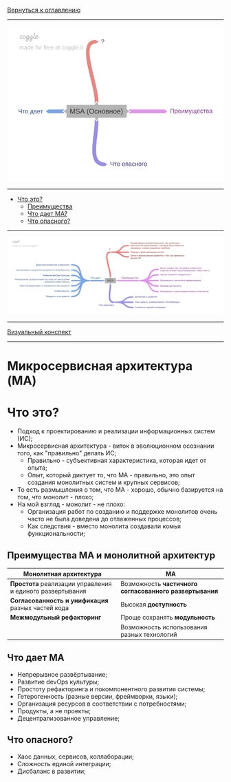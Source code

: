 [Вернуться к оглавлению](https://github.com/engine-it-in/different-level-task/blob/main/README.md)
***
![Памятка](MSA_main.png)
***
* [Что это?](#что-это)
  * [Преимущества](#преимущества-ма-и-монолитной-архитектур)
  * [Что дает МА?](#что-дает-ма)
  * [Что опасного?](#что-опасного)
***
![Описание картинки](MSA.png)
***
[Визуальный конспект](https://coggle.it/diagram/ZuH-n3dV1iFRi9EF/t/-/f83212b6e6ea8ccd5990f5f24ac66458f3a8d76d7c5a96b518dc9b32717df9dd)
***

# Микросервисная архитектура (MA)

# Что это?
* Подход к проектированию и реализации информационных систем (ИС);
* Микросервисная архитектура - виток в эволюционном осознании того, как "правильно" делать ИС;
  * Правильно - субъективная характеристика, которая идет от опыта;
  * Опыт, который диктует то, что МА - правильно, это опыт создания монолитных систем и крупных сервисов;
* То есть размышления о том, что МА - хорошо, обычно базируется на том, что монолит - плохо;
* На мой взгляд - монолит - не плохо: 
  * Организация работ по созданию и поддержке монолитов очень часто не была доведена до отлаженных процессов;
  * Как следствия - вместо монолита создавали комья функциональности;

## Преимущества МА и монолитной архитектур
| Монолитная архитектура                                     | МА                                                      |
|------------------------------------------------------------|---------------------------------------------------------|
| **Простота** реализации управления и единого развертывания | Возможность **частичного согласованного развертывания** |
| **Согласованность и унификация** разных частей кода        | Высокая **доступность**                                 |
| **Межмодульный рефакторинг**                               | Проще сохранять **модульность**                         |
|                                                            | Возможность использования разных технологий             |
## Что дает МА
* Непрерывное развёртывание;
* Развитие devOps культуры;
* Простоту рефакторинга и покомпонентного развития системы;
* Гетерогенность (разные версии, фреймворки, языки);
* Организация ресурсов в соответствии с потребностями;
* Продукты, а не проекты;
* Децентрализованное управление;

## Что опасного?
* Хаос данных, сервисов, коллаборации;
* Сложность единой интеграции;
* Дисбаланс в развитии;
